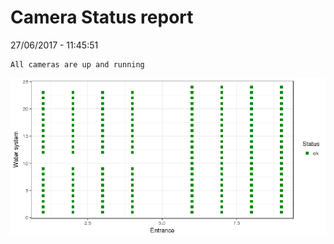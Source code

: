 Camera Status report
================
27/06/2017 - 11:45:51

    All cameras are up and running

![](camreport_files/figure-markdown_github/unnamed-chunk-2-1.png)
